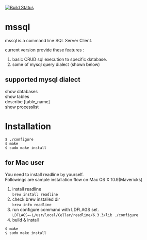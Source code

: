 [![Build Status](https://travis-ci.org/hanhan1978/mssql.svg?branch=master)](https://travis-ci.org/hanhan1978/mssql)

mssql
=========
mssql is a command line SQL Server Client.  
  
current version provide these features :  
1. basic CRUD sql execution to specific database.  
2. some of mysql query dialect (shown below)

## supported mysql dialect
show databases  
show tables  
describe [table_name]  
show processlist  

Installation
==========
```
$ ./configure  
$ make  
$ sudo make install  
```

## for Mac user
You need to install readline by yourself.  
Followings are sample installation flow on Mac OS X 10.9(Mavericks)  

1. install readline  
`brew install readline`
2. check brew installed dir  
`brew info readline`
3. run configure command with LDFLAGS set.  
`LDFLAGS=-L/usr/local/Cellar/readline/6.3.3/lib ./configure`
4. build & install  
```
$ make
$ sudo make install
```

